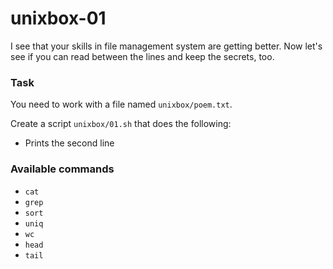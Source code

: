 # unixbox-01

<p data-story-username="amirhan">I see that your skills in file management system are getting better.
Now let's see if you can read between the lines and keep the secrets, too.</p>

### Task

You need to work with a file named `unixbox/poem.txt`.

Create a script `unixbox/01.sh` that does the following:

- Prints the second line

### Available commands

* `cat`
* `grep`
* `sort`
* `uniq`
* `wc`
* `head`
* `tail`
